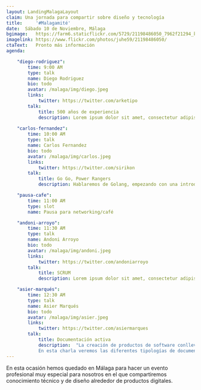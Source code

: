 ```yaml
---
layout: LandingMalagaLayout
claim: Una jornada para compartir sobre diseño y tecnología
title:     '#Malagamité'
date:  Sábado 10 de Noviembre, Málaga
bgimage:   https://farm6.staticflickr.com/5729/21198486050_7962f21294_k_d.jpg
imagelink: https://www.flickr.com/photos/juhe59/21198486050/
ctaText:   Pronto más información
agenda:

    "diego-rodriguez":
        time: 9:00 AM
        type: talk
        name: Diego Rodriguez
        bio: todo
        avatar: /malaga/img/diego.jpeg
        links: 
            twitter: https://twitter.com/arketipo
        talk:
            title: 500 años de experiencia
            description: Lorem ipsum dolor sit amet, consectetur adipiscing elit. Nam in porttitor urna. Aliquam maximus auctor pellentesque. Nam eget ligula erat. Praesent sollicitudin sapien lectus, nec laoreet tortor tempor vitae. Suspendisse ullamcorper felis ultrices urna fringilla convallis. Lorem ipsum dolor sit amet, consectetur adipiscing elit. In hac habitasse platea dictumst. Ut in massa in nulla volutpat rutrum quis nec leo. Phasellus blandit ante turpis, eu vulputate elit consequat et. Nam et semper nisi. Ut tristique quam eu felis venenatis aliquet. Etiam eu venenatis augue. Proin sit amet vehicula turpis, nec aliquam augue. Mauris sit amet mi dapibus, rutrum diam nec, feugiat diam. Ut non odio augue. Nullam ipsum elit, maximus non arcu nec, ultricies vulputate justo.
    
    "carlos-fernandez":
        time: 10:00 AM
        type: talk
        name: Carlos Fernandez
        bio: todo
        avatar: /malaga/img/carlos.jpeg
        links: 
            twitter: https://twitter.com/sirikon
        talk:
            title: Go Go, Power Rangers
            description: Hablaremos de Golang, empezando con una introducción al lenguaje, sus pros y sus contras. | Continuaremos con casos de uso y éxito. Seguiremos con control de errores. Y para terminar, un vistazo al futuro con Go Modules y lo que podría venir con Go 2.

    "pausa-cafe":
        time: 11:00 AM
        type: slot
        name: Pausa para networking/café

    "andoni-arroyo":
        time: 11:30 AM
        type: talk
        name: Andoni Arroyo
        bio: todo
        avatar: /malaga/img/andoni.jpeg
        links: 
            twitter: https://twitter.com/andoniarroyo
        talk:
            title: SCRUM
            description: Lorem ipsum dolor sit amet, consectetur adipiscing elit. Nam in porttitor urna. Aliquam maximus auctor pellentesque. Nam eget ligula erat. Praesent sollicitudin sapien lectus, nec laoreet tortor tempor vitae. Suspendisse ullamcorper felis ultrices urna fringilla convallis. Lorem ipsum dolor sit amet, consectetur adipiscing elit. In hac habitasse platea dictumst. Ut in massa in nulla volutpat rutrum quis nec leo. Phasellus blandit ante turpis, eu vulputate elit consequat et. Nam et semper nisi. Ut tristique quam eu felis venenatis aliquet. Etiam eu venenatis augue. Proin sit amet vehicula turpis, nec aliquam augue. Mauris sit amet mi dapibus, rutrum diam nec, feugiat diam. Ut non odio augue. Nullam ipsum elit, maximus non arcu nec, ultricies vulputate justo.

    "asier-marqués":
        time: 12:30 AM
        type: talk
        name: Asier Marqués
        bio: todo
        avatar: /malaga/img/asier.jpeg
        links: 
            twitter: https://twitter.com/asiermarques
        talk:
            title: Documentación activa
            description:  "La creación de productos de software conlleva desafíos a nivel de comunicación entre los diferentes roles que participan en el proyecto. \n\n
            En esta charla veremos las diferentes tipologías de documentación activa que podemos aplicar en nuestros procesos de Integración Continua para que sirvan como referencia única entre los diferentes roles de nuestros equipos y cómo escribir buenas especificaciones con Gherkin que sirvan para crear pruebas que aseguren de forma automática la calidad del software que las implementa, sin perder el contexto del valor de negocio que estamos entregando al usuario."
---
```


En esta ocasión hemos quedado en Málaga para hacer un evento profesional muy especial para nosotros en el que compartiremos conocimiento técnico y de diseño alrededor de productos digitales.